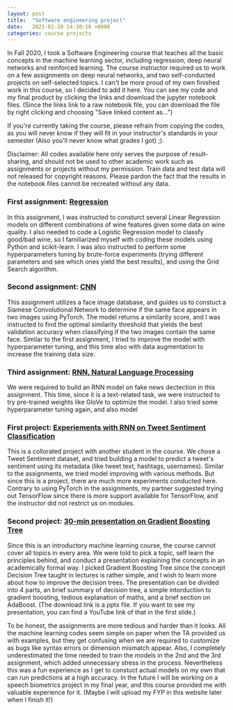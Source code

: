 ```yaml
---
layout: post
title:  "Software engineering project"
date:   2021-01-20 14:30:16 +0800
categories: course projects
---
```


In Fall 2020, I took a Software Engineering course that teaches all the basic concepts in the machine learning sector, including regression, deep neural networks and reinforced learning. The course instructor required us to work on a few assignments on deep neural networks, and two self-conducted projects on self-selected topics. I can't be more proud of my own finished work in this course, so I decided to add it here. You can see my code and my final product by clicking the links and download the jupyter notebook files. (Since the links link to a raw notebook file, you can download the file by right clicking and choosing "Save linked content as...")

If you're currently taking the course, please refrain from copying the codes, as you will never know if they will fit in your instructor's standards in your semester (Also you'll never know what grades I got) ;).

Disclaimer: All codes available here only serves the purpose of result-sharing, and should not be used to other academic work such as assignments or projects without my permission. Train data and test data will not released for copyright reasons. Please pardon the fact that the results in the notebook files cannot be recreated without any data. 

### First assignment: <a href="https://raw.githubusercontent.com/PotatoHY/PotatoHY.github.io/master/docs/_posts/documents/pa1.ipynb" download>Regression</a>

In this assignment, I was instructed to consturct several Linear Regression models on different combinations of wine features given some data on wine quality. I also needed to code a Logistic Regression model to classfy good/bad wine, so I familiarized myself with coding these models using Python and scikit-learn. I was also instructed to perform some hyperparameters tuning by brute-force experiments (trying different parameters and see which ones yield the best results), and using the Grid Search algorithm.

### Second assignment: <a href="https://raw.githubusercontent.com/PotatoHY/PotatoHY.github.io/master/docs/_posts/documents/pa2.ipynb" download>CNN</a>

This assignment utilizes a face image database, and guides us to constuct a Siamese Convolutional Network to determine if the same face appears in two images using PyTorch. The model returns a similarity score, and I was instructed to find the optimal similarity threshold that yields the best validation accuracy when classifying if the two images contain the same face. Similar to the first assignment, I tried to improve the model with hyperparameter tuning, and this time also with data augmentation to increase the training data size.

### Third assignment: <a href="https://raw.githubusercontent.com/PotatoHY/PotatoHY.github.io/master/docs/_posts/documents/pa3.ipynb" download>RNN, Natural Language Processing</a>

We were required to build an RNN model on fake news dectection in this assignment. This time, since it is a text-related task, we were instructed to try pre-trained weights like GloVe to optimize the model. I also tried some hyperparameter tuning again, and also model

### First project: <a href="https://raw.githubusercontent.com/PotatoHY/PotatoHY.github.io/master/docs/_posts/documents/p1.ipynb" download>Experiements with RNN on Tweet Sentiment Classification</a>

This is a collorated project with another student in the course. We chose a Tweet Sentiment dataset, and tried building a model to predict a tweet's sentiment using its metadata (like tweet text, hashtags, usernames). Similar to the assignments, we tried model improving with various methods. But since this is a project, there are much more experiments conducted here. Contrary to using PyTorch in the assignments, my partner suggested trying out TensorFlow since there is more support available for TensorFlow, and the instructor did not restrict us on modules.

### Second project: <a href="https://raw.githubusercontent.com/PotatoHY/PotatoHY.github.io/master/docs/_posts/documents/p2_slides.pptx" download>30-min presentation on Gradient Boosting Tree</a>

Since this is an introductory machine learning course, the course cannot cover all topics in every area. We were told to pick a topic, self learn the principles behind, and conduct a presentation explaining the concepts in an academically formal way. I picked Gradient Boosting Tree since the concept Decision Tree taught in lectures is rather simple, and I wish to learn more about how to improve the decision trees. The presentation can be divided into 4 parts, an brief summary of decision tree, a simple intorduction to gradient boosting, tedious explanation of maths, and a brief section on AdaBoost. (The download link is a pptx file. If you want to see my presentation, you can find a YouTube link of that in the first slide.)

To be honest, the assignments are more tedious and harder than it looks. All the machine learning codes seem simple on paper when the TA provided us with examples, but they get confusing when we are required to customize as bugs like syntax errors or dimension mismatch appear. Also, I completely underestimated the time needed to train the models in the 2nd and the 3rd assignment, which added unnecessary stress in the process. Nevertheless this was a fun experience as I get to constuct actual models on my own that can run predictions at a high accuracy. In the future I will be working on a speech biometrics project in my final year, and this course provided me with valuable experience for it. (Maybe I will upload my FYP in this website later when I finish it!)

